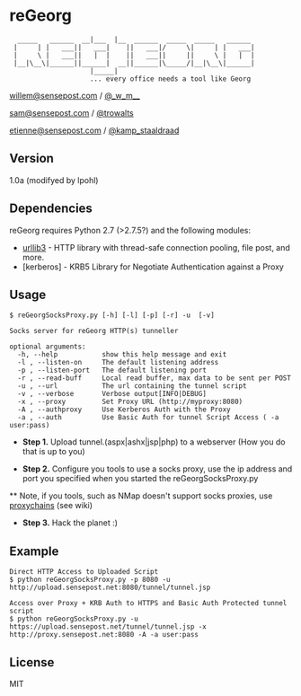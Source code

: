 reGeorg
=========

```                    _____
  _____   ______  __|___  |__  ______  _____  _____   ______
 |     | |   ___||   ___|    ||   ___|/     \|     | |   ___|
 |     \ |   ___||   |  |    ||   ___||     ||     \ |   |  |
 |__|\__\|______||______|  __||______|\_____/|__|\__\|______|
                    |_____|
                    ... every office needs a tool like Georg
```
willem@sensepost.com / [@\_w\_m\_\_]

sam@sensepost.com / [@trowalts]

etienne@sensepost.com / [@kamp_staaldraad]


Version
----

1.0a (modifyed by lpohl)

Dependencies
-----------

reGeorg requires Python 2.7 (>2.7.5?) and the following modules:

* [urllib3] - HTTP library with thread-safe connection pooling, file post, and more.
* [kerberos] - KRB5 Library for Negotiate Authentication against a Proxy
 

Usage
--------------

```
$ reGeorgSocksProxy.py [-h] [-l] [-p] [-r] -u  [-v]

Socks server for reGeorg HTTP(s) tunneller

optional arguments:
  -h, --help           show this help message and exit
  -l , --listen-on     The default listening address
  -p , --listen-port   The default listening port
  -r , --read-buff     Local read buffer, max data to be sent per POST
  -u , --url           The url containing the tunnel script
  -v , --verbose       Verbose output[INFO|DEBUG]
  -x , --proxy         Set Proxy URL (http://myproxy:8080)
  -A , --authproxy     Use Kerberos Auth with the Proxy
  -a , --auth          Use Basic Auth for tunnel Script Access ( -a user:pass)

```

* **Step 1.**
Upload tunnel.(aspx|ashx|jsp|php) to a webserver (How you do that is up to
you)

* **Step 2.**
Configure you tools to use a socks proxy, use the ip address and port you
specified when
you started the reGeorgSocksProxy.py

** Note, if you tools, such as NMap doesn't support socks proxies, use
[proxychains] (see wiki) 

* **Step 3.** Hack the planet :)


Example
---------
```
Direct HTTP Access to Uploaded Script
$ python reGeorgSocksProxy.py -p 8080 -u http://upload.sensepost.net:8080/tunnel/tunnel.jsp

Access over Proxy + KRB Auth to HTTPS and Basic Auth Protected tunnel script
$ python reGeorgSocksProxy.py -u https://upload.sensepost.net/tunnel/tunnel.jsp -x http://proxy.sensepost.net:8080 -A -a user:pass
```

License
----

MIT


[@\_w\_m\_\_]:http://twitter.com/_w_m__
[@trowalts]:http://twitter.com/trowalts
[@kamp_staaldraad]:http://twitter.com/kamp_staaldraad
[urllib3]:https://pypi.python.org/pypi/urllib3
[proxychains]:http://sourceforge.net/projects/proxychains/
